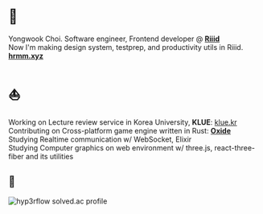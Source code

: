 # :sushi: 
Yongwook Choi. Software engineer, Frontend developer @ **[Riiid](https://www.riiid.co/en/main)**  
Now I'm making design system, testprep, and productivity utils in Riiid.  
**[hrmm.xyz](https://hrmm.xyz)**
# :boat:
Working on Lecture review service in Korea University, **KLUE**: [klue.kr](https://klue.kr/)  
Contributing on Cross-platform game engine written in Rust: **[Oxide](https://github.com/utilForever/Oxide)**  
Studying Realtime communication w/ WebSocket, Elixir  
Studying Computer graphics on web environment w/ three.js, react-three-fiber and its utilities
## :eyes:
![hyp3rflow solved.ac profile](https://github-readme-solvedac.hyp3rflow.vercel.app/api/?handle=hyperflow)
